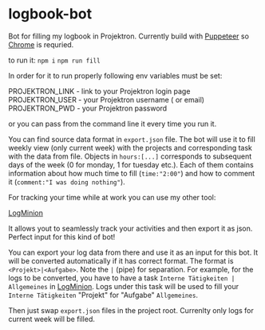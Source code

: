# logbook-bot

Bot for filling my logbook in Projektron. Currently build with [Puppeteer](https://github.com/GoogleChrome/puppeteer) so [Chrome](https://www.google.com/intl/en/chrome) is requried.

to run it:
`npm i`
`npm run fill`

In order for it to run properly following env variables must be set:

PROJEKTRON_LINK - link to your Projektron login page
PROJEKTRON_USER - your Projektron username ( or email)
PROJEKTRON_PWD - your Projektron password

or you can pass from the command line it every time you run it.

You can find source data format in `export.json` file. The bot will use it to fill weekly view (only current week) with the projects and corresponding task with the data from file. Objects in `hours:[...]` corresponds to subsequent days of the week (0 for monday, 1 for tuesday etc.). Each of them contains information about how much time to fill (`time:"2:00"`) and how to comment it (`comment:"I was doing nothing"`).

For tracking your time while at work you can use my other tool:

[LogMinion](https://logminion.com)

It allows yout to seamlessly track your activities and then export it as json.
Perfect input for this kind of bot!

You can export your log data from there and use it as an input for this bot. It will be converted automatically if it has correct format. The format is `<Projekt>|<Aufgabe>`. Note the `|` (pipe) for separation. For example, for the logs to be converted, you have to have a task `Interne Tätigkeiten | Allgemeines` in [LogMinion](https://logminion.com). Logs under this task will be used to fill your `Interne Tätigkeiten` "Projekt" for "Aufgabe" `Allgemeines`.

Then just swap `export.json` files in the project root. Currenlty only logs for current week will be filled.
